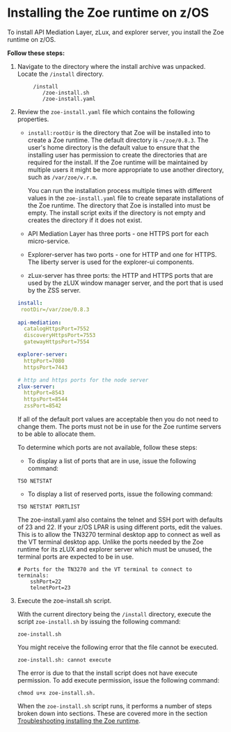 # Installing the Zoe runtime on z/OS

To install API Mediation Layer, zLux, and explorer server, you install the Zoe runtime on z/OS.

**Follow these steps:**

1. Navigate to the directory where the install archive was unpacked.  Locate the `/install` directory.

    ```
         /install
            /zoe-install.sh
            /zoe-install.yaml

    ```

2. Review the `zoe-install.yaml` file which contains the following properties.

    - `install:rootDir` is the directory that Zoe will be installed into to create a Zoe runtime. The default directory is `~/zoe/0.8.3`. The user's home directory is the default value to ensure that the installing user has permission to create the directories that are required for the install. If the Zoe runtime will be maintained by multiple users it might be more appropriate to use another directory, such as `/var/zoe/v.r.m`.

        You can run the installation process multiple times with different values in the `zoe-install.yaml` file to create separate installations of the Zoe runtime. The directory that Zoe is installed into must be empty. The install script exits if the directory is not empty and creates the directory if it does not exist.

    - API Mediation Layer has three ports - one HTTPS port for each micro-service. 
    
    - Explorer-server has two ports - one for HTTP and one for HTTPS.  The liberty server is used for the explorer-ui components.

    - zLux-server has three ports: the HTTP and HTTPS ports that are used by the zLUX window manager server, and the port that is used by the ZSS server.



    ```yaml
    install:
     rootDir=/var/zoe/0.8.3
     
    api-mediation:
      catalogHttpsPort=7552
      discoveryHttpsPort=7553
      gatewayHttpsPort=7554 

    explorer-server:
      httpPort=7080
      httpsPort=7443

    # http and https ports for the node server
    zlux-server:
      httpPort=8543
      httpsPort=8544
      zssPort=8542
    ```

    If all of the default port values are acceptable then you do not need to change them. The ports must not be in use for the Zoe runtime servers to be able to allocate them.  

    To determine which ports are not available, follow these steps:

    - To display a list of ports that are in use, issue the following command:

    ```
    TSO NETSTAT
    ```

    - To display a list of reserved ports, issue the following command:

    ```
    TSO NETSTAT PORTLIST
    ```  

    The zoe-install.yaml also contains the telnet and SSH port with defaults of 23 and 22.  If your z/OS LPAR is using different ports, edit the values. This is to allow the TN3270 terminal desktop app to connect as well as the VT terminal desktop app.  Unlike the ports needed by the Zoe runtime for its zLUX and explorer server which must be unused, the terminal ports are expected to be in use.

    ```
    # Ports for the TN3270 and the VT terminal to connect to    
    terminals:
        sshPort=22
        telnetPort=23
    ```

3. Execute the zoe-install.sh script.

    With the current directory being the `/install` directory, execute the script `zoe-install.sh` by issuing the following command:

    ```
    zoe-install.sh
    ```
    You might receive the following error that the file cannot be executed.

    ```
    zoe-install.sh: cannot execute
    ```
    The error is due to that the install script does not have execute permission. To add execute permission, issue the following command:

    ```
    chmod u+x zoe-install.sh.
    ```

    When the `zoe-install.sh` script runs, it performs a number of steps broken down into sections. These are covered more in the section [Troubleshooting installing the Zoe runtime](zoeinstalltroubleshoot.md).
